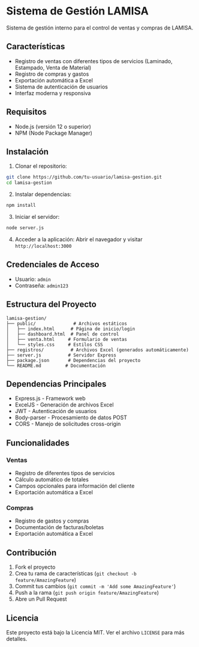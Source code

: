 # Sistema de Gestión LAMISA

Sistema de gestión interno para el control de ventas y compras de LAMISA.

## Características

- Registro de ventas con diferentes tipos de servicios (Laminado, Estampado, Venta de Material)
- Registro de compras y gastos
- Exportación automática a Excel
- Sistema de autenticación de usuarios
- Interfaz moderna y responsiva

## Requisitos

- Node.js (versión 12 o superior)
- NPM (Node Package Manager)

## Instalación

1. Clonar el repositorio:
```bash
git clone https://github.com/tu-usuario/lamisa-gestion.git
cd lamisa-gestion
```

2. Instalar dependencias:
```bash
npm install
```

3. Iniciar el servidor:
```bash
node server.js
```

4. Acceder a la aplicación:
Abrir el navegador y visitar `http://localhost:3000`

## Credenciales de Acceso

- Usuario: `admin`
- Contraseña: `admin123`

## Estructura del Proyecto

```
lamisa-gestion/
├── public/              # Archivos estáticos
│   ├── index.html      # Página de inicio/login
│   ├── dashboard.html  # Panel de control
│   ├── venta.html     # Formulario de ventas
│   └── styles.css     # Estilos CSS
├── registros/          # Archivos Excel (generados automáticamente)
├── server.js          # Servidor Express
├── package.json       # Dependencias del proyecto
└── README.md         # Documentación
```

## Dependencias Principales

- Express.js - Framework web
- ExcelJS - Generación de archivos Excel
- JWT - Autenticación de usuarios
- Body-parser - Procesamiento de datos POST
- CORS - Manejo de solicitudes cross-origin

## Funcionalidades

### Ventas
- Registro de diferentes tipos de servicios
- Cálculo automático de totales
- Campos opcionales para información del cliente
- Exportación automática a Excel

### Compras
- Registro de gastos y compras
- Documentación de facturas/boletas
- Exportación automática a Excel

## Contribución

1. Fork el proyecto
2. Crea tu rama de características (`git checkout -b feature/AmazingFeature`)
3. Commit tus cambios (`git commit -m 'Add some AmazingFeature'`)
4. Push a la rama (`git push origin feature/AmazingFeature`)
5. Abre un Pull Request

## Licencia

Este proyecto está bajo la Licencia MIT. Ver el archivo `LICENSE` para más detalles. 